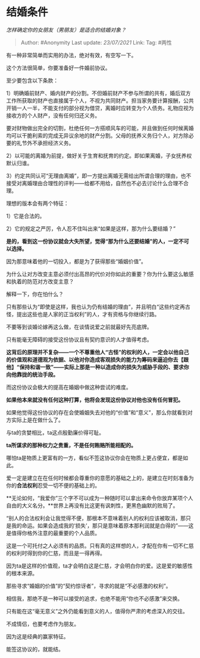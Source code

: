 # 结婚条件
*怎样确定你的女朋友（男朋友）是适合的结婚对象？*

> Author: #Anonymity
> Last update: *23/07/2021*
> Link:
> Tag: #两性

有一种非常简单而实用的办法，绝对有效，有空写一下。

这个方法很简单，你要准备好一件婚前协议。

至少要包含以下条款：

1）明确婚前财产、婚内财产的分割。不但婚前财产不参与所谓的共有，婚后双方工作所获取的财产也直接属于个人，不视为共同财产。担当家务要计算报酬，公共开销一人一半，不能支付的部分视为借贷，离婚时应转变为个人债务。礼物应视为接收方的个人财产，没有任何归还义务。

要对财物做出完全的切割，杜绝任何一方搭顺风车的可能，并且做到任何时候离婚均可以干脆利索的完成无异议余地的财产分割。父母的抚养义务归个人，对方除必要的礼节外不承担经济义务。

2）以可能的离婚为前提，做好关于生育和抚育的约定。即如果离婚，子女抚养权默认归谁。

3）约定共同认可“无理由离婚”，即一方提出离婚无需给出所谓合理的理由，也不接受对离婚理由合理性的评判——给都不用给，自然也不必去讨论什么合理不合理。

理想的版本会有两个特征：

1）它是合法的。

2）它的规定之严厉，令人忍不住叫出来“如果是这样，那为什么要结婚？”

**是的，看到这一份协议就会大失所望，觉得“那为什么还要结婚”的人，一定不可以选择。**

因为那意味着他的一切投入，都是为了获得那些“婚姻价值”。

为什么让对方改变主意必须付出高昂的代价对你如此的重要？你为什么要这么敏感和执着的防范对方改变主意？

解释一下，你在怕什么？

只有那些认为“即使是这样，我也认为仍有结婚的理由”，并且明白“这些约定再古怪，提出这些也是人家的正当权利”的人，才有资格与你继续行路。

不要等到谈婚论嫁再这么做，在谈情说爱之前就最好先亮底牌。

只有能毫无障碍的接受这份协议且有契约意识的人才值得考虑。

**这背后的原理并不复杂——一个不尊重他人“古怪”的权利的人，一定会以他自己的价值观和道德观为依据、以他对你造成客观损失的能力为筹码来逼迫你去【跟他】“保持和谐一致”——实际上那是一种以造成你的损失为威胁手段的、要求你向他靠拢的统治手段。**

而这份协议会极大的提高在婚姻中做这种尝试的难度。

**如果他本来就没有任何这种打算，他将会发现这份协议对他也没有任何冒犯。**

如果他觉得这份协议的存在会使婚姻失去对他的“价值”和“意义”，那么你就看到对方实际上是在做什么了。

与ta的贪婪相比，ta这点殷勤廉价得可耻。

**ta所谋求的那种权力之贵重，不是任何贿赂所能相配的。**

哪怕ta是物质上更富有的一方，看似不签这协议你会在物质上更占便宜，都是如此。

爱一定是建立在在任何时候都会尊重你的意愿的基础之上的，是建立在时刻准备为你的**合法权利**忍受一切不便的基础上的。

**无论如何，“我爱你”三个字不可以成为一种随时可以拿出来命令你放弃某项个人自由的大义名分。**世界上再没有比这更有讽刺性，更黑色幽默的败局了。

“别人的合法权利会让我觉得不便，那根本不意味着别人的权利应该被取消，那只是我的命运。如果会造成我的‘损失’，那只是意味着原本那利润就是白得的”——这是值得你格外注意的最重要的个人品质。

这是一个可托付之人必须有的品质。只有真的这样想的人，才配在你有一切不仁慈的权利时得到你的仁慈，而且是一得再得。

因为ta是这样的价值观，ta才会明白这是仁慈，才会明白你的爱。这是爱的敏感性的根本来源。

那些寻求“婚姻的价值”的“契约惊讶者”，寻求的就是“不必感激的权利”。

相信我，那绝不是一种可以接受的追求，也绝不能用“你也不必感激”来交换。

只有能在这“毫无意义”之外仍能看到意义的人，值得你严肃的考虑深入的交往。

不成情侣，也要考虑作为朋友。

因为这是经典的赢家特征。

能签这协议的，就能结。
